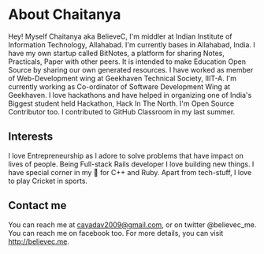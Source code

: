 # About Chaitanya

Hey! Myself Chaitanya aka BelieveC, I'm middler at Indian Institute of Information Technology, Allahabad.
I'm currently bases in Allahabad, India. I have my own startup called BitNotes, a platform for sharing Notes, Practicals, Paper with other peers. It is intended to make Education Open Source by sharing our own generated resources. I have worked as member of Web-Development wing at Geekhaven Technical Society, IIIT-A. I'm currently working as Co-ordinator of Software Development Wing at Geekhaven. I love hackathons and have helped in organizing one of India's Biggest student held Hackathon, Hack In The North. I'm Open Source Contributor too. I contributed to GitHub Classroom in my last summer. 

## Interests

I love Entrepreneurship as I adore to solve problems that have impact on lives of people. Being Full-stack Rails developer I love building new things. I have special corner in my 💖 for C++ and Ruby.
Apart from tech-stuff, I love to play Cricket in sports.

## Contact me

You can reach me at cayadav2009@gmail.com, or on twitter @believec_me. You can reach me on facebook too. For more details, you can visit http://believec.me.
